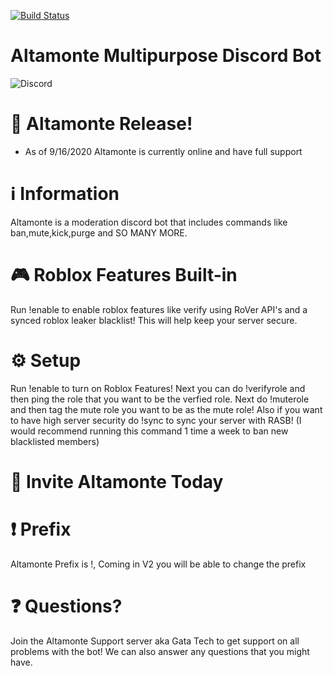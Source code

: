 [![Build Status](https://cdn.discordapp.com/attachments/749451793854890085/755600355630252062/Alitmaote_logo_2.png)](https://discord.com/api/oauth2/authorize?client_id=608420941361315971&permissions=8&scope=bot)
# Altamonte Multipurpose Discord Bot

![Discord](https://img.shields.io/discord/729394556185084047?style=plastic)

# 🎉 Altamonte Release!

  - As of 9/16/2020 Altamonte is currently online and have full support

# ℹ️ Information
Altamonte is a moderation discord bot that includes commands like ban,mute,kick,purge and SO MANY MORE.

# 🎮 Roblox Features Built-in
Run !enable to enable roblox features like verify using RoVer API's and a synced roblox leaker blacklist! This will help keep your server secure.

# ⚙️ Setup

Run !enable to turn on Roblox Features! Next you can do !verifyrole and then ping the role that you want to be the verfied role. Next do !muterole and then tag the mute role you want to be as the mute role! Also if you want to have high server security do !sync to sync your server with RASB! (I would recommend running this command 1 time a week to ban new blacklisted members)

# 📨  Invite Altamonte Today


# ❗ Prefix
Altamonte Prefix is !, Coming in V2 you will be able to change the prefix

# ❓ Questions?
Join the Altamonte Support server aka Gata Tech to get support on all problems with the bot! We can also answer any questions that you might have.
